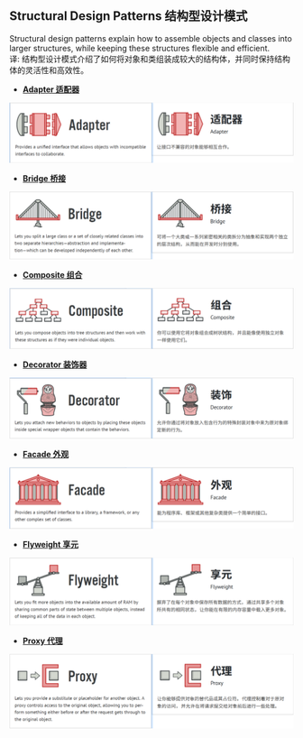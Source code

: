## Structural Design Patterns 结构型设计模式

Structural design patterns explain how to assemble objects and classes into larger structures, while keeping these 
structures flexible and efficient.  
译: 结构型设计模式介绍了如何将对象和类组装成较大的结构体，并同时保持结构体的灵活性和高效性。

- [**Adapter 适配器**](../2_structural_design_patterns/1_adapter/)

![Adapter](../../../assets/structural_pattern_Adapter.png)

- [**Bridge 桥接**](../2_structural_design_patterns/2_bridge/)

![Bridge](../../../assets/structural_pattern_Bridge.png)

- [**Composite 组合**](../2_structural_design_patterns/3_composite/)

![Composite](../../../assets/structural_pattern_Composite.png)

- [**Decorator 装饰器**](../2_structural_design_patterns/4_decorator/)

![Decorator](../../../assets/structural_pattern_Decorator.png)

- [**Facade 外观**](../2_structural_design_patterns/5_facade/)

![Facade](../../../assets/structural_pattern_Facade.png)

- [**Flyweight 享元**](../2_structural_design_patterns/6_flyweight/)

![Flyweight](../../../assets/structural_pattern_Flyweight.png)

- [**Proxy 代理**](../2_structural_design_patterns/7_proxy/)

![Proxy](../../../assets/structural_pattern_Proxy.png)
